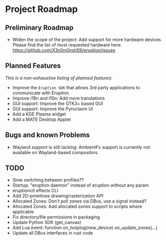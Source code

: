 # Project Roadmap

## Preliminary Roadmap

- Widen the scope of the project: Add support for more hardware devices
  Please find the list of most requested hardware here: <https://github.com/X3n0m0rph59/eruption/issues>

## Planned Features

_This is a non-exhaustive listing of planned features:_

- Improve the `Eruption SDK` that allows 3rd party applications to communicate with Eruption
- Improve i18n and l10n: Add more translations
- GUI support: Improve the GTK3+ based GUI
- GUI support: Improve the Pyroclasm UI
- Add a KDE Plasma widget
- Add a MATE Desktop Applet

## Bugs and known Problems

- Wayland support is still lacking: AmbientFx support is currently not available on Wayland-based compositors

## TODO

- Slow switching between profiles??
- Startup: "eruption daemon" instead of eruption without any param
- eruptionctl effects CLI
- Add 2D-primitives drawing/rasterization API
- Allocated Zones: Don't poll zones via DBus, use a signal instead?
- Allocated Zones: Add allocated zones support to scripts where applicable
- Fix directory/file permissions in packaging
- Update Python SDK (get_canvas)
- Add Lua event: function on_hotplug(new_device) on_update_zones(...)
- Update all DBus interfaces in rust code

